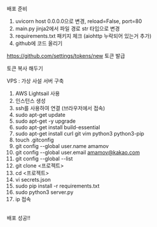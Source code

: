 배포 준비

1. uvicorn host 0.0.0.0으로 변경, reload=False, port=80
2. main.py jinja2에서 파일 경로 str 타입으로 변경
3. requirements.txt 패키지 체크 (aiohttp 누락되어 있는거 추가)
4. github에 코드 올리기

https://github.com/settings/tokens/new 토큰 발급

토큰 복사 해두기 

VPS : 가상 사설 서버 구축

1. AWS Lightsail 사용
2. 인스턴스 생성
3. ssh를 사용하여 연결 (브라우저에서 접속)
4. sudo apt-get update
5. sudo apt-get -y upgrade
6. sudo apt-get install build-essential
7. sudo apt-get install curl git vim python3 python3-pip
8. touch .gitconfig
9. git config --global user.name amamov
10. git config --global user.email amamov@kakao.com
11. git config --global --list
12. git clone <프로젝트>
13. cd <프로젝트>
14. vi secrets.json
15. sudo pip install -r requirements.txt
16. sudo python3 server.py
17. ip 접속
<br>
배포 성공!!
